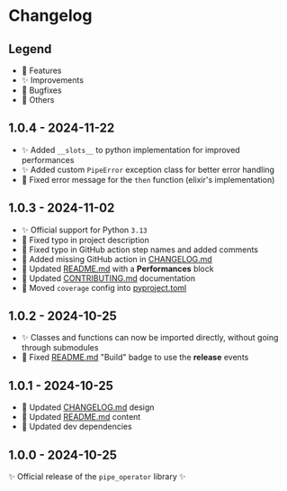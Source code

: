 # Changelog

## Legend

- 🚀 Features
- ✨ Improvements
- 🐞 Bugfixes
- 🔧 Others

## 1.0.4 - 2024-11-22

- ✨ Added `__slots__` to python implementation for improved performances
- ✨ Added custom `PipeError` exception class for better error handling
- 🐞 Fixed error message for the `then` function (elixir's implementation)

## 1.0.3 - 2024-11-02

- ✨ Official support for Python `3.13`
- 🔧 Fixed typo in project description
- 🔧 Fixed typo in GitHub action step names and added comments
- 🔧 Added missing GitHub action in [CHANGELOG.md](CHANGELOG.md)
- 🔧 Updated [README.md](README.md) with a **Performances** block
- 🔧 Updated [CONTRIBUTING.md](CONTRIBUTING.md) documentation
- 🔧 Moved `coverage` config into [pyproject.toml](pyproject.toml)

## 1.0.2 - 2024-10-25

- ✨ Classes and functions can now be imported directly, without going through submodules
- 🔧 Fixed [README.md](README.md) "Build" badge to use the **release** events

## 1.0.1 - 2024-10-25

- 🔧 Updated [CHANGELOG.md](CHANGELOG.md) design
- 🔧 Updated [README.md](README.md) content
- 🔧 Updated dev dependencies

## 1.0.0 - 2024-10-25

✨ Official release of the `pipe_operator` library ✨
